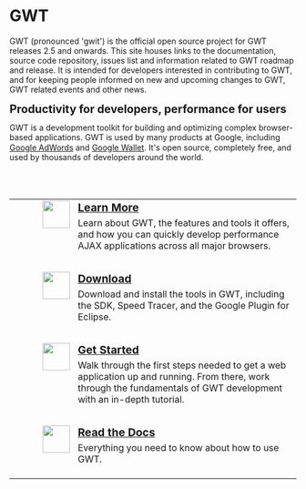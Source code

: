 GWT
===
GWT (pronounced 'gwit') is the official open source project for GWT releases 2.5 and onwards. This site houses links to the documentation, source code repository, issues list and information related to GWT roadmap and release. It is intended for developers interested in contributing to GWT, and for keeping people informed on new and upcoming changes to GWT, GWT related events and other news.


  <div style="font-size: 140%; font-weight: bold">Productivity for developers, performance for users</div>
  <div style="padding-top: 12px; line-height: 125%;">
    GWT is a development toolkit for building and
    optimizing complex browser-based applications.
    GWT is used by many products at Google, including <a href="http://google.com/adwords">Google AdWords</a> and <a href="http://wallet.google.com">Google Wallet</a>.
    It's open source, completely free, and used by thousands of developers
    around the world.
  </div>

<br /><br />
<table class="columns" style="clear: left;">
  <tbody>
    <tr>
      <td>
        <a href="overview.html">
          <img src="images/gwt-sm.png" style="float: left; margin-left: 50px; border: 0;" height="48" width="48" />
        </a>
        <div style="margin-left: 112px; margin-bottom: 10px;">
          <div style="font-size: 120%; font-weight: bold;"><a href="overview.html">Learn More</a></div>
          <div style="padding-top: 5px; line-height: 125%;">
            Learn about GWT, the features and tools it offers, and how you can quickly develop performance AJAX applications across all major browsers.<br /><br />
          </div>
        </div>
      </td>
    </tr>
    <tr>
      <td>
        <a href="download.html">
          <img src="images/arrow-48.png" style="float: left; margin-left: 50px; border: 0;" height="48" width="48" />
        </a>
        <div style="margin-left: 112px; margin-bottom: 10px;">
          <div style="font-size: 120%; font-weight: bold;"><a
              href="download.html">Download</a></div>
          <div style="padding-top: 5px; line-height: 125%;">
            Download and install the tools in GWT, including the
            SDK, Speed Tracer, and the Google Plugin for Eclipse.<br /><br />
          </div>
        </div>
      </td>
    </tr>
    <tr>
      <td>
        <a href="gettingstarted.html">
          <img src="images/learnmore.gif" style="float: left; margin-left: 50px; border: 0;" height="48" width="48" />
        </a>
        <div style="margin-left: 112px; margin-bottom: 10px;">
          <div style="font-size: 120%; font-weight: bold;"><a href="gettingstarted.html">Get Started</a></div>
          <div style="padding-top: 5px; line-height: 125%;">
            Walk through the first steps needed to get a web application up and running. From there, work through the fundamentals of GWT development with an in-depth tutorial.<br /><br />
          </div>
        </div>
      </td>
    </tr>
    <tr>
      <td>
        <a href="doc/latest/DevGuide.html">
          <img src="images/docs.gif" style="float: left; margin-left: 50px;
          border: 0;" height="48" width="48" />
        </a>
        <div style="margin-left: 112px;">
          <div style="font-size: 120%; font-weight: bold;"><a href="doc/latest/DevGuide.html">Read the Docs</a></div>
          <div style="padding-top: 5px; line-height: 125%;">
            Everything you need to know about how to use GWT.<br /><br />
          </div>
        </div>
      </td>
    </tr>
  </tbody>
</table>


